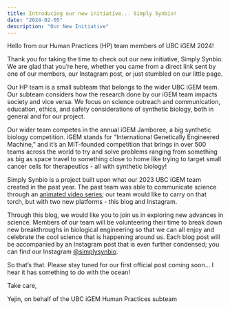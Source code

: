 ```yaml
---
title: Introducing our new initiative... Simply Synbio!
date: "2024-02-05"
description: "Our New Initiative"
---
```


Hello from our Human Practices (HP) team members of UBC iGEM 2024! 

Thank you for taking the time to check out our new initiative, Simply Synbio. We are glad that you’re here, whether you came from a direct link sent by one of our members, our Instagram post, or just stumbled on our little page. 

Our HP team is a small subteam that belongs to the wider UBC iGEM team. Our subteam considers how the research done by our iGEM team impacts society and vice versa. We focus on science outreach and communication, education, ethics, and safety considerations of synthetic biology, both in general and for our project. 

Our wider team competes in the annual iGEM Jamboree, a big synthetic biology competition. iGEM stands for “International Genetically Engineered Machine,” and it’s an MIT-founded competition that brings in over 500 teams across the world to try and solve problems ranging from something as big as space travel to something close to home like trying to target small cancer cells for therapeutics - all with synthetic biology! 

Simply Synbio is a project built upon what our 2023 UBC iGEM team created in the past year. The past team was able to communicate science through an [animated video series](https://www.youtube.com/watch?v=XH2Rd_OYp_Q&t=1s&ab_channel=UBCiGEM); our team would like to carry on that torch, but with two new platforms - this blog and Instagram. 

Through this blog, we would like you to join us in exploring new advances in science. Members of our team will be volunteering their time to break down new breakthroughs in biological engineering so that we can all enjoy and celebrate the cool science that is happening around us. Each blog post will be accompanied by an Instagram post that is even further condensed; you can find our Instagram [@simplysynbio](https://www.instagram.com/simplysynbio/). 

So that’s that. Please stay tuned for our first official post coming soon… I hear it has something to do with the ocean! 

Take care, 

Yejin, on behalf of the UBC iGEM Human Practices subteam





